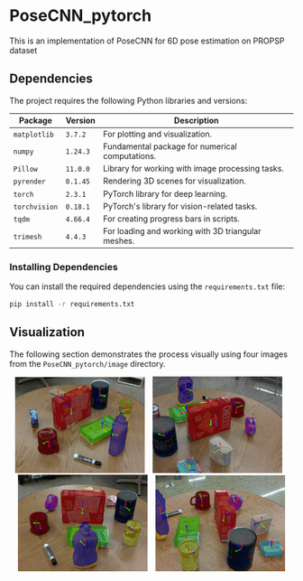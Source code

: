 # PoseCNN_pytorch
This is an implementation of PoseCNN for 6D pose estimation on PROPSP dataset
## Dependencies

The project requires the following Python libraries and versions:

| Package       | Version    | Description                                         |
|---------------|------------|-----------------------------------------------------|
| `matplotlib`  | `3.7.2`    | For plotting and visualization.                     |
| `numpy`       | `1.24.3`   | Fundamental package for numerical computations.     |
| `Pillow`      | `11.0.0`   | Library for working with image processing tasks.    |
| `pyrender`    | `0.1.45`   | Rendering 3D scenes for visualization.              |
| `torch`       | `2.3.1`    | PyTorch library for deep learning.                  |
| `torchvision` | `0.18.1`   | PyTorch's library for vision-related tasks.         |
| `tqdm`        | `4.66.4`   | For creating progress bars in scripts.              |
| `trimesh`     | `4.4.3`    | For loading and working with 3D triangular meshes.  |

### Installing Dependencies

You can install the required dependencies using the `requirements.txt` file:

```bash
pip install -r requirements.txt

```
## Visualization

The following section demonstrates the process visually using four images from the `PoseCNN_pytorch/image` directory.

<div align="center">
    <img src="image/6d1.png" width="230px" style="margin-right: 10px;">
    <img src="image/6d2.png" width="230px" style="margin-right: 10px;">
    <img src="image/6d3.png" width="230px" style="margin-right: 10px;">
    <img src="image/6d4.png" width="230px">
</div>




